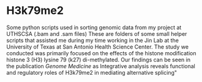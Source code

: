 # H3k79me2
Some python scripts used in sorting genomic data from my project at UTHSCSA (.bam and .sam files)
These are folders of some small helper scripts that assisted me during my time working in the Jin Lab at the University of Texas at San Antonio Health Science Center. The study we conducted was primarily focused on the effects of the histone modification histone 3 (H3) lysine 79 (k27) di-methylated. Our findings can be seen in the publication _Genome Medicine_ as Integrative analysis reveals functional and regulatory roles of H3k79me2 in mediating alternative splicing"
